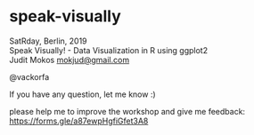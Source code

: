 # speak-visually
SatRday, Berlin, 2019  
Speak Visually! - Data Visualization in R using ggplot2  
Judit   Mokos
mokjud@gmail.com

@vackorfa

If you have any question, let me know :)

please help me to improve the workshop and give me feedback: https://forms.gle/a87ewpHgfiGfet3A8
